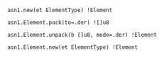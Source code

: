 ```asn1.new(et ElementType) !Element```

```asn1.Element.pack(to=.der) ![]u8```

```asn1.Element.unpack(b []u8, mode=.der) !Element```

```asn1.Element.new(et ElementType) !Element```